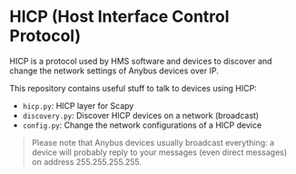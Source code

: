 HICP (Host Interface Control Protocol)
======================================

HICP is a protocol used by HMS software and devices to discover and change the
network settings of Anybus devices over IP.

This repository contains useful stuff to talk to devices using HICP:

- `hicp.py`: HICP layer for Scapy
- `discovery.py`: Discover HICP devices on a network (broadcast)
- `config.py`: Change the network configurations of a HICP device

> Please note that Anybus devices usually broadcast everything: a device will
  probably reply to your messages (even direct messages) on address
  255.255.255.255.
